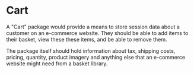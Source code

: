 # Cart
A "Cart" package would provide a means to store session data about a customer on an e-commerce website. They should be able to add items to their basket, view these these items, and be able to remove them.

The package itself should hold information about tax, shipping costs, pricing, quantity, product imagery and anything else that an e-commerce website might need from a basket library.